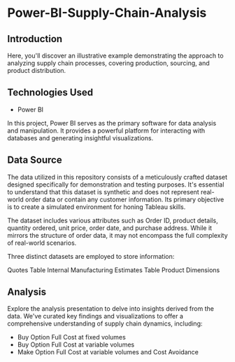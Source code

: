 # Power-BI-Supply-Chain-Analysis

## Introduction 
Here, you'll discover an illustrative example demonstrating the approach to analyzing supply chain processes, covering production, sourcing, and product distribution.

## Technologies Used
- Power BI

In this project, Power BI serves as the primary software for data analysis and manipulation. It provides a powerful platform for interacting with databases and generating insightful visualizations.

## Data Source 

The data utilized in this repository consists of a meticulously crafted dataset designed specifically for demonstration and testing purposes. It's essential to understand that this dataset is synthetic and does not represent real-world order data or contain any customer information. Its primary objective is to create a simulated environment for honing Tableau skills.

The dataset includes various attributes such as Order ID, product details, quantity ordered, unit price, order date, and purchase address. While it mirrors the structure of order data, it may not encompass the full complexity of real-world scenarios.

Three distinct datasets are employed to store information:

Quotes Table
Internal Manufacturing Estimates Table
Product Dimensions

 ## Analysis

Explore the analysis presentation to delve into insights derived from the data. We've curated key findings and visualizations to offer a comprehensive understanding of supply chain dynamics, including:

* Buy Option Full Cost at fixed volumes
* Buy Option Full Cost at variable volumes
* Make Option Full Cost at variable volumes and Cost Avoidance

